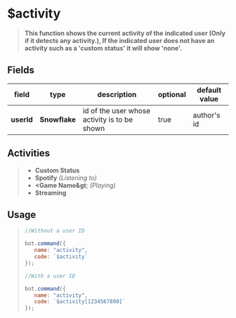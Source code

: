 
# $activity
> **This function shows the current activity of the indicated user \(Only if it detects any activity.\), If the indicated user does not have an activity such as a 'custom status' it will show 'none'.**
## Fields
|field|type|description|optional|default value|
|-----|----|-----------|--------|-------------|
|**userId**|**Snowflake**|id of the user whose activity is to be shown|true|author's id|
## Activities
>* **Custom Status**
>* **Spotify** _\(Listening to\)_
>* **&lt;Game Name&gt**; _\(Playing\)_
>* **Streaming**
## Usage
>```js
>//Without a user ID
>
>bot.command({
>    name: "activity",
>    code: `$activity`
>});
>
>//With a user ID
>
>bot.command({
>    name: "activity",
>    code: `$activity[1234567890]`
>});
>```







